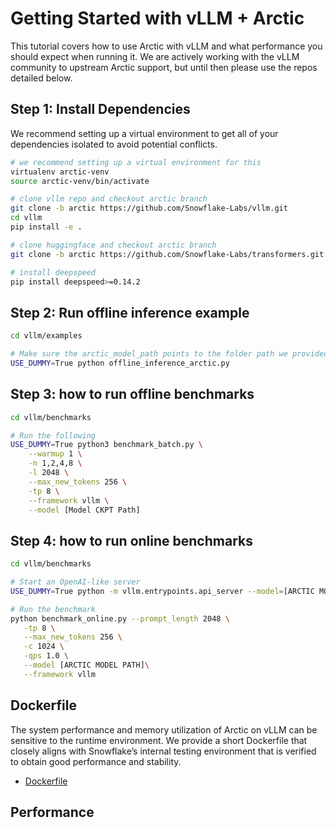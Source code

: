 # Getting Started with vLLM + Arctic
This tutorial covers how to use Arctic with vLLM and what performance you should expect when running it. We are actively 
working with the vLLM community to upstream Arctic support, but until then please use the repos detailed below.

## Step 1: Install Dependencies

We recommend setting up a virtual environment to get all of your dependencies isolated to avoid potential conflicts.

```bash
# we recommend setting up a virtual environment for this
virtualenv arctic-venv
source arctic-venv/bin/activate

# clone vllm repo and checkout arctic branch
git clone -b arctic https://github.com/Snowflake-Labs/vllm.git
cd vllm
pip install -e .

# clone huggingface and checkout arctic branch
git clone -b arctic https://github.com/Snowflake-Labs/transformers.git

# install deepspeed
pip install deepspeed>=0.14.2
```

## Step 2: Run offline inference example

```bash
cd vllm/examples

# Make sure the arctic_model_path points to the folder path we provided.
USE_DUMMY=True python offline_inference_arctic.py
```

## Step 3: how to run offline benchmarks

```bash
cd vllm/benchmarks

# Run the following
USE_DUMMY=True python3 benchmark_batch.py \
    --warmup 1 \
    -n 1,2,4,8 \
    -l 2048 \
    --max_new_tokens 256 \
    -tp 8 \
    --framework vllm \
    --model [Model CKPT Path]
```

## Step 4: how to run online benchmarks

```bash
cd vllm/benchmarks

# Start an OpenAI-like server
USE_DUMMY=True python -m vllm.entrypoints.api_server --model=[ARCTIC MODEL PATH] -tp=8 --quantization yq

# Run the benchmark
python benchmark_online.py --prompt_length 2048 \
   -tp 8 \
   --max_new_tokens 256 \
   -c 1024 \
   -qps 1.0 \
   --model [ARCTIC MODEL PATH]\
   --framework vllm
```

## Dockerfile
The system performance and memory utilization of Arctic on vLLM can be sensitive to the runtime environment. We provide a short Dockerfile 
that closely aligns with Snowflake’s internal testing environment that is verified to obtain good performance and stability.

* [Dockerfile](Dockerfile)

## Performance

